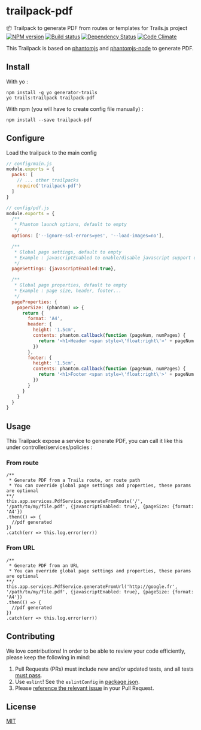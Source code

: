 # trailpack-pdf
:package: Trailpack to generate PDF from routes or templates for Trails.js project
[![NPM version][npm-image]][npm-url]
[![Build status][ci-image]][ci-url]
[![Dependency Status][daviddm-image]][daviddm-url]
[![Code Climate][codeclimate-image]][codeclimate-url]

This Trailpack is based on [phantomjs](http://phantomjs.org) and [phantomjs-node](https://github.com/amir20/phantomjs-node) to generate PDF. 

## Install
With yo : 

```
npm install -g yo generator-trails
yo trails:trailpack trailpack-pdf
```

With npm (you will have to create config file manually) :
 
`npm install --save trailpack-pdf`

## Configure
Load the trailpack to the main config
```js
// config/main.js
module.exports = {
  packs: [
    // ... other trailpacks
    require('trailpack-pdf')
  ]
}
```

```js
// config/pdf.js
module.exports = {
  /**
   * Phantom launch options, default to empty
   */
  options: ['--ignore-ssl-errors=yes', '--load-images=no'],

  /**
   * Global page settings, default to empty
   * Example : javascriptEnabled to enable/disable javascript support on the page, userAgent...
   */
  pageSettings: {javascriptEnabled:true},

  /**
   * Global page properties, default to empty
   * Example : page size, header, footer...
   */
  pageProperties: {
    paperSize: (phantom) => {
      return {
        format: 'A4',
        header: {
          height: '1.5cm',
          contents: phantom.callback(function (pageNum, numPages) {
            return '<h1>Header <span style=\'float:right\'>' + pageNum + ' / ' + numPages + '</span></h1>'
          })
        },
        footer: {
          height: '1.5cm',
          contents: phantom.callback(function (pageNum, numPages) {
            return '<h1>Footer <span style=\'float:right\'>' + pageNum + ' / ' + numPages + '</span></h1>'
          })
        }
      }
    }
  }
}

```

## Usage
This Trailpack expose a service to generate PDF, you can call it like this under controller/services/policies :

### From route
```
/** 
 * Generate PDF from a Trails route, or route path
 * You can override global page settings and properties, these params are optional
**/
this.app.services.PdfService.generateFromRoute('/', '/path/to/my/file.pdf', {javascriptEnabled: true}, {pageSize: {format: 'A4'})
.then(() => {
  //pdf generated
})
.catch(err => this.log.error(err))
```
### From URL
```
/** 
 * Generate PDF from an URL
 * You can override global page settings and properties, these params are optional
**/
this.app.services.PdfService.generateFromUrl('http://google.fr', '/path/to/my/file.pdf', {javascriptEnabled: true}, {pageSize: {format: 'A4'})
.then(() => {
  //pdf generated
})
.catch(err => this.log.error(err))
```

## Contributing
We love contributions! In order to be able to review your code efficiently,
please keep the following in mind:

1. Pull Requests (PRs) must include new and/or updated tests, and all tests [must pass](https://travis-ci.org/jaumard/trailpack-pdf).
2. Use `eslint`! See the `eslintConfig` in [package.json](https://github.com/jaumard/trailpack-pdf/blob/master/package.json).
3. Please [reference the relevant issue](https://github.com/blog/1506-closing-issues-via-pull-requests) in your Pull Request.

## License
[MIT](https://github.com/trailsjs/trailpack-pdf/blob/master/LICENSE)

[npm-image]: https://img.shields.io/npm/v/trailpack-pdf.svg?style=flat-square
[npm-url]: https://npmjs.org/package/trailpack-pdf
[ci-image]: https://img.shields.io/travis/jaumard/trailpack-pdf/master.svg?style=flat-square
[ci-url]: https://travis-ci.org/jaumard/trailpack-pdf
[daviddm-image]: http://img.shields.io/david/jaumard/trailpack-pdf.svg?style=flat-square
[daviddm-url]: https://david-dm.org/jaumard/trailpack-pdf
[codeclimate-image]: https://img.shields.io/codeclimate/github/jaumard/trailpack-pdf.svg?style=flat-square
[codeclimate-url]: https://codeclimate.com/github/jaumard/trailpack-pdf
